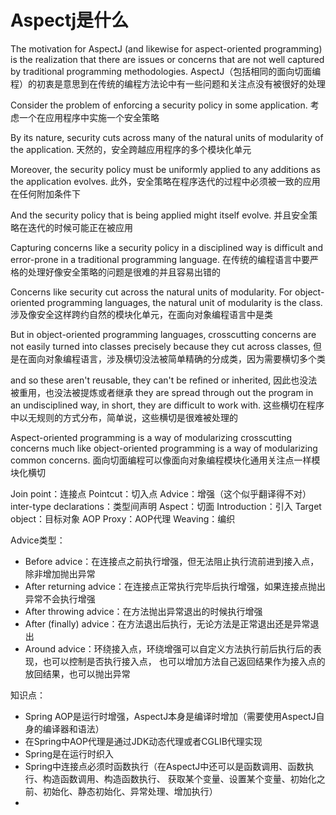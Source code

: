 # Aspectj是什么
The motivation for AspectJ (and likewise for aspect-oriented programming) is the realization that
there are issues or concerns that are not well captured by traditional programming methodologies.
AspectJ（包括相同的面向切面编程）的初衷是意思到在传统的编程方法论中有一些问题和关注点没有被很好的处理

Consider the problem of enforcing a security policy in some application.
考虑一个在应用程序中实施一个安全策略

By its nature, security cuts across many of the natural units of modularity of the application.
天然的，安全跨越应用程序的多个模块化单元

Moreover, the security policy must be uniformly applied to any additions as the application evolves.
此外，安全策略在程序迭代的过程中必须被一致的应用在任何附加条件下

And the security policy that is being applied might itself evolve.
并且安全策略在迭代的时候可能正在被应用

Capturing concerns like a security policy in a disciplined way is difficult and error-prone in a
traditional programming language.
在传统的编程语言中要严格的处理好像安全策略的问题是很难的并且容易出错的

Concerns like security cut across the natural units of modularity.
For object-oriented programming languages, the natural unit of modularity is the class.
涉及像安全这样跨约自然的模块化单元，在面向对象编程语言中是类

But in object-oriented programming languages,
crosscutting concerns are not easily turned into classes precisely because they cut across classes,
但是在面向对象编程语言，涉及横切没法被简单精确的分成类，因为需要横切多个类

and so these aren't reusable, they can't be refined or inherited,
因此也没法被重用，也没法被提炼或者继承
they are spread through out the program in an undisciplined way, in short, they are difficult to work with.
这些横切在程序中以无规则的方式分布，简单说，这些横切是很难被处理的

Aspect-oriented programming is a way of modularizing crosscutting concerns much like
object-oriented programming is a way of modularizing common concerns.
面向切面编程可以像面向对象编程模块化通用关注点一样模块化横切

Join point：连接点
Pointcut：切入点
Advice：增强（这个似乎翻译得不对）
inter-type declarations：类型间声明
Aspect：切面
Introduction：引入
Target object：目标对象
AOP Proxy：AOP代理
Weaving：编织


Advice类型：
- Before advice：在连接点之前执行增强，但无法阻止执行流前进到接入点，除非增加抛出异常
- After returning advice：在连接点正常执行完毕后执行增强，如果连接点抛出异常不会执行增强
- After throwing advice：在方法抛出异常退出的时候执行增强
- After (finally) advice：在方法退出后执行，无论方法是正常退出还是异常退出
- Around advice：环绕接入点，环绕增强可以自定义方法执行前后执行后的表现，也可以控制是否执行接入点，
也可以增加方法自己返回结果作为接入点的放回结果，也可以抛出异常


知识点：
- Spring AOP是运行时增强，AspectJ本身是编译时增加（需要使用AspectJ自身的编译器和语法）
- 在Spring中AOP代理是通过JDK动态代理或者CGLIB代理实现
- Spring是在运行时织入
- Spring中连接点必须时函数执行（在AspectJ中还可以是函数调用、函数执行、构造函数调用、构造函数执行、
获取某个变量、设置某个变量、初始化之前、初始化、静态初始化、异常处理、增加执行）
-
